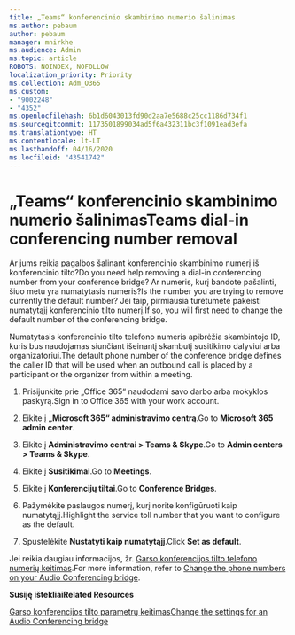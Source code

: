 ```yaml
---
title: „Teams“ konferencinio skambinimo numerio šalinimas
ms.author: pebaum
author: pebaum
manager: mnirkhe
ms.audience: Admin
ms.topic: article
ROBOTS: NOINDEX, NOFOLLOW
localization_priority: Priority
ms.collection: Adm_O365
ms.custom:
- "9002248"
- "4352"
ms.openlocfilehash: 6b1d6043013fd90d2aa7e5688c25cc1186d734f1
ms.sourcegitcommit: 1173501899034ad5f6a432311bc3f1091ead3efa
ms.translationtype: HT
ms.contentlocale: lt-LT
ms.lasthandoff: 04/16/2020
ms.locfileid: "43541742"
---
```

# <a name="teams-dial-in-conferencing-number-removal"></a><span data-ttu-id="2fb8e-102">„Teams“ konferencinio skambinimo numerio šalinimas</span><span class="sxs-lookup"><span data-stu-id="2fb8e-102">Teams dial-in conferencing number removal</span></span>

<span data-ttu-id="2fb8e-103">Ar jums reikia pagalbos šalinant konferencinio skambinimo numerį iš konferencinio tilto?</span><span class="sxs-lookup"><span data-stu-id="2fb8e-103">Do you need help removing a dial-in conferencing number from your conference bridge?</span></span> <span data-ttu-id="2fb8e-104">Ar numeris, kurį bandote pašalinti, šiuo metu yra numatytasis numeris?</span><span class="sxs-lookup"><span data-stu-id="2fb8e-104">Is the number you are trying to remove currently the default number?</span></span> <span data-ttu-id="2fb8e-105">Jei taip, pirmiausia turėtumėte pakeisti numatytąjį konferencinio tilto numerį.</span><span class="sxs-lookup"><span data-stu-id="2fb8e-105">If so, you will first need to change the default number of the conferencing bridge.</span></span>

<span data-ttu-id="2fb8e-106">Numatytasis konferencinio tilto telefono numeris apibrėžia skambintojo ID, kuris bus naudojamas siunčiant išeinantį skambutį susitikimo dalyviui arba organizatoriui.</span><span class="sxs-lookup"><span data-stu-id="2fb8e-106">The default phone number of the conference bridge defines the caller ID that will be used when an outbound call is placed by a participant or the organizer from within a meeting.</span></span>

1. <span data-ttu-id="2fb8e-107">Prisijunkite prie „Office 365“ naudodami savo darbo arba mokyklos paskyrą.</span><span class="sxs-lookup"><span data-stu-id="2fb8e-107">Sign in to Office 365 with your work account.</span></span>

2. <span data-ttu-id="2fb8e-108">Eikite į **„Microsoft 365“ administravimo centrą**.</span><span class="sxs-lookup"><span data-stu-id="2fb8e-108">Go to **Microsoft 365 admin center**.</span></span>

3. <span data-ttu-id="2fb8e-109">Eikite į **Administravimo centrai > Teams & Skype**.</span><span class="sxs-lookup"><span data-stu-id="2fb8e-109">Go to **Admin centers > Teams & Skype**.</span></span>

4. <span data-ttu-id="2fb8e-110">Eikite į **Susitikimai**.</span><span class="sxs-lookup"><span data-stu-id="2fb8e-110">Go to **Meetings**.</span></span>

5. <span data-ttu-id="2fb8e-111">Eikite į **Konferencijų tiltai**.</span><span class="sxs-lookup"><span data-stu-id="2fb8e-111">Go to **Conference Bridges**.</span></span>

6. <span data-ttu-id="2fb8e-112">Pažymėkite paslaugos numerį, kurį norite konfigūruoti kaip numatytąjį.</span><span class="sxs-lookup"><span data-stu-id="2fb8e-112">Highlight the service toll number that you want to configure as the default.</span></span>

7. <span data-ttu-id="2fb8e-113">Spustelėkite **Nustatyti kaip numatytąjį**.</span><span class="sxs-lookup"><span data-stu-id="2fb8e-113">Click **Set as default**.</span></span>

<span data-ttu-id="2fb8e-114">Jei reikia daugiau informacijos, žr. [Garso konferencijos tilto telefono numerių keitimas](https://docs.microsoft.com/microsoftteams/change-the-phone-numbers-on-your-audio-conferencing-bridge).</span><span class="sxs-lookup"><span data-stu-id="2fb8e-114">For more information, refer to [Change the phone numbers on your Audio Conferencing bridge](https://docs.microsoft.com/microsoftteams/change-the-phone-numbers-on-your-audio-conferencing-bridge).</span></span>

<span data-ttu-id="2fb8e-115">**Susiję ištekliai**</span><span class="sxs-lookup"><span data-stu-id="2fb8e-115">**Related Resources**</span></span>

[<span data-ttu-id="2fb8e-116">Garso konferencijos tilto parametrų keitimas</span><span class="sxs-lookup"><span data-stu-id="2fb8e-116">Change the settings for an Audio Conferencing bridge</span></span>](https://docs.microsoft.com/microsoftteams/change-the-settings-for-an-audio-conferencing-bridge)
